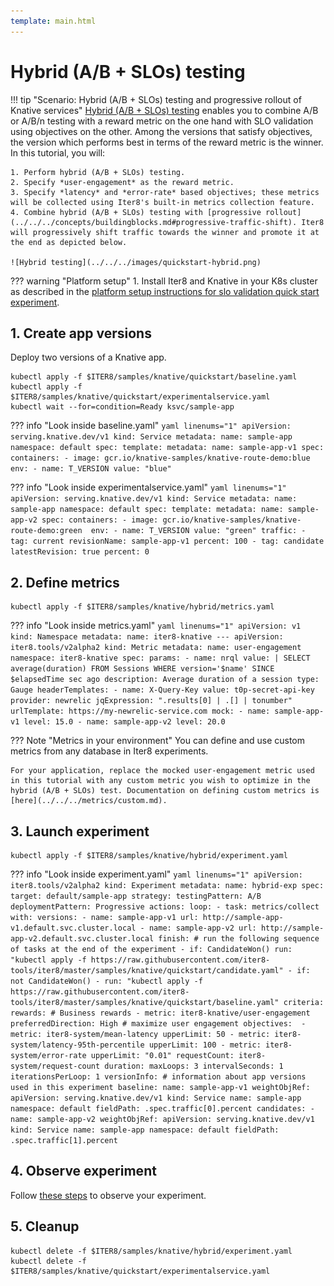 ```yaml
---
template: main.html
---
```


# Hybrid (A/B + SLOs) testing

!!! tip "Scenario: Hybrid (A/B + SLOs) testing and progressive rollout of Knative services"
    [Hybrid (A/B + SLOs) testing](../../../concepts/buildingblocks.md#hybrid-ab-slos-testing) enables you to combine A/B or A/B/n testing with a reward metric on the one hand with SLO validation using objectives on the other. Among the versions that satisfy objectives, the version which performs best in terms of the reward metric is the winner. In this tutorial, you will:

    1. Perform hybrid (A/B + SLOs) testing.
    2. Specify *user-engagement* as the reward metric.
    3. Specify *latency* and *error-rate* based objectives; these metrics will be collected using Iter8's built-in metrics collection feature.
    4. Combine hybrid (A/B + SLOs) testing with [progressive rollout](../../../concepts/buildingblocks.md#progressive-traffic-shift). Iter8 will progressively shift traffic towards the winner and promote it at the end as depicted below.
    
    ![Hybrid testing](../../../images/quickstart-hybrid.png)

??? warning "Platform setup"
    1. Install Iter8 and Knative in your K8s cluster as described in the [platform setup instructions for slo validation quick start experiment](../slovalidation-helmex.md).

## 1. Create app versions
Deploy two versions of a Knative app.

```shell
kubectl apply -f $ITER8/samples/knative/quickstart/baseline.yaml
kubectl apply -f $ITER8/samples/knative/quickstart/experimentalservice.yaml
kubectl wait --for=condition=Ready ksvc/sample-app
```

??? info "Look inside baseline.yaml"
    ```yaml linenums="1"
    apiVersion: serving.knative.dev/v1
    kind: Service
    metadata:
      name: sample-app
      namespace: default
    spec:
      template:
        metadata:
          name: sample-app-v1
        spec:
          containers:
          - image: gcr.io/knative-samples/knative-route-demo:blue 
            env:
            - name: T_VERSION
              value: "blue"
    ```

??? info "Look inside experimentalservice.yaml"
    ```yaml linenums="1"
    apiVersion: serving.knative.dev/v1
    kind: Service
    metadata:
      name: sample-app
      namespace: default
    spec:
      template:
        metadata:
          name: sample-app-v2
        spec:
          containers:
          - image: gcr.io/knative-samples/knative-route-demo:green 
            env:
            - name: T_VERSION
              value: "green"
      traffic:
      - tag: current
        revisionName: sample-app-v1
        percent: 100
      - tag: candidate
        latestRevision: true
        percent: 0
    ```

## 2. Define metrics
```shell
kubectl apply -f $ITER8/samples/knative/hybrid/metrics.yaml
```

??? info "Look inside metrics.yaml"
    ```yaml linenums="1"
    apiVersion: v1
    kind: Namespace
    metadata:
      name: iter8-knative
    ---
    apiVersion: iter8.tools/v2alpha2
    kind: Metric
    metadata:
      name: user-engagement
      namespace: iter8-knative
    spec:
      params:
      - name: nrql
        value: |
          SELECT average(duration) FROM Sessions WHERE version='$name' SINCE $elapsedTime sec ago
      description: Average duration of a session
      type: Gauge
      headerTemplates:
      - name: X-Query-Key
        value: t0p-secret-api-key  
      provider: newrelic
      jqExpression: ".results[0] | .[] | tonumber"
      urlTemplate: https://my-newrelic-service.com
      mock:
      - name: sample-app-v1
        level: 15.0
      - name: sample-app-v2
        level: 20.0
    ```

??? Note "Metrics in your environment"
    You can define and use custom metrics from any database in Iter8 experiments. 
       
    For your application, replace the mocked user-engagement metric used in this tutorial with any custom metric you wish to optimize in the hybrid (A/B + SLOs) test. Documentation on defining custom metrics is [here](../../../metrics/custom.md).

## 3. Launch experiment
```shell
kubectl apply -f $ITER8/samples/knative/hybrid/experiment.yaml
```

??? info "Look inside experiment.yaml"
    ```yaml linenums="1"
    apiVersion: iter8.tools/v2alpha2
    kind: Experiment
    metadata:
      name: hybrid-exp
    spec:
      target: default/sample-app
      strategy:
        testingPattern: A/B
        deploymentPattern: Progressive
        actions:
          loop:
          - task: metrics/collect
            with:
              versions:
              - name: sample-app-v1
                url: http://sample-app-v1.default.svc.cluster.local
              - name: sample-app-v2
                url: http://sample-app-v2.default.svc.cluster.local
          finish: # run the following sequence of tasks at the end of the experiment
          - if: CandidateWon()
            run: "kubectl apply -f https://raw.githubusercontent.com/iter8-tools/iter8/master/samples/knative/quickstart/candidate.yaml"
          - if: not CandidateWon()
          - run: "kubectl apply -f https://raw.githubusercontent.com/iter8-tools/iter8/master/samples/knative/quickstart/baseline.yaml"
      criteria:
        rewards: # Business rewards
        - metric: iter8-knative/user-engagement
          preferredDirection: High # maximize user engagement
        objectives: 
        - metric: iter8-system/mean-latency
          upperLimit: 50
        - metric: iter8-system/latency-95th-percentile
          upperLimit: 100
        - metric: iter8-system/error-rate
          upperLimit: "0.01"
        requestCount: iter8-system/request-count
      duration:
        maxLoops: 3
        intervalSeconds: 1
        iterationsPerLoop: 1
      versionInfo:
        # information about app versions used in this experiment
        baseline:
          name: sample-app-v1
          weightObjRef:
            apiVersion: serving.knative.dev/v1
            kind: Service
            name: sample-app
            namespace: default
            fieldPath: .spec.traffic[0].percent
        candidates:
        - name: sample-app-v2
          weightObjRef:
            apiVersion: serving.knative.dev/v1
            kind: Service
            name: sample-app
            namespace: default
            fieldPath: .spec.traffic[1].percent
    ```

## 4. Observe experiment
Follow [these steps](../../../getting-started/first-experiment.md#3-observe-experiment) to observe your experiment.

## 5. Cleanup
```shell
kubectl delete -f $ITER8/samples/knative/hybrid/experiment.yaml
kubectl delete -f $ITER8/samples/knative/quickstart/experimentalservice.yaml
```